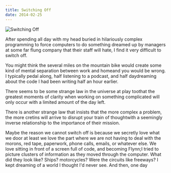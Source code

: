 ```yaml
---
title: Switching Off
date: 2014-02-25
---
```


![Switching Off](https://source.unsplash.com/Pll7AP6NFpY/1600x900)

After spending all day with my head buried in hilariously complex programming to force computers to do something dreamed up by managers at some far flung company that their staff will hate, I find it very difficult to switch off.

You might think the several miles on the mountain bike would create some kind of mental separation between work and homeand you would be wrong. I typically pedal along, half listening to a podcast, and half daydreaming about the code I had been writing half an hour earlier.

There seems to be some strange law in the universe at play toothat the greatest moments of clarity when working on something complicated will only occur with a limited amount of the day left.

There is another strange law that insists that the more complex a problem, the more cretins will arrive to disrupt your train of thoughtwith a seemingly inverse relationship to the importance of their mission.

Maybe the reason we cannot switch off is because we secretly love what we door at least we love the part where we are not having to deal with the morons, red tape, paperwork, phone calls, emails, or whatever else. We love sitting in front of a screen full of code, and becoming Flynn;I tried to picture clusters of information as they moved through the computer. What did they look like? Ships? motorcycles? Were the circuits like freeways? I kept dreaming of a world I thought I'd never see. And then, one day